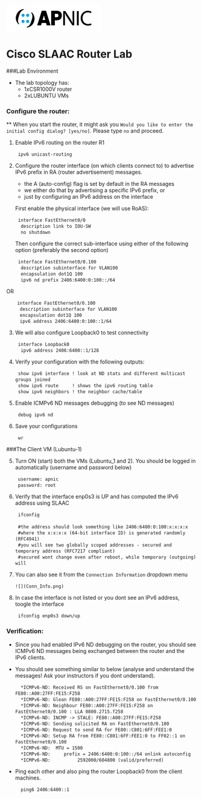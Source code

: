 ![](apnic_logo.png)
# Cisco SLAAC Router Lab 

###Lab Environment
	
* The lab topology has:
	* 1xCSR1000V router
	* 2xLUBUNTU VMs    

### Configure the router:
** When you start the router, it might ask you `Would you like to enter the initial config dialog? [yes/no]`. Please type `no` and proceed.

1. Enable IPv6 routing on the router R1

		ipv6 unicast-routing
		
	
2. Configure the router interface (on which clients connect to) to advertise IPv6 prefix in RA (router advertisement) messages.
	* the A (auto-config) flag is set by default in the RA messages
	* we either do that by advertising a specific IPv6 prefix, or
	* just by configuring an IPv6 address on the interface

   First enable the physical interface (we will use RoAS):

	
		interface FastEthernet0/0
		 description link to IOU-SW
		 no shutdown
 				
 	Then configure the correct sub-interface using either of the following option (preferably the second option)

		interface FastEthernet0/0.100
		 description subinterface for VLAN100
		 encapsulation dot1Q 100
		 ipv6 nd prefix 2406:6400:0:100::/64
OR
			
		interface FastEthernet0/0.100
		 description subinterface for VLAN100
		 encapsulation dot1Q 100
		 ipv6 address 2406:6400:0:100::1/64
		
3. We will also configure Loopback0 to test connectivity

		interface Loopback0
		 ipv6 address 2406:6400::1/128
	

4. Verify your configuration with the following outputs:

		show ipv6 interface ! look at ND stats and different multicast groups joined
		show ipv6 route     ! shows the ipv6 routing table
		show ipv6 neighbors	! the neighbor cache/table
		
5. Enable ICMPv6 ND messages debugging (to see ND messages)
		
		debug ipv6 nd
		
6. Save your configurations
			
		wr	

			
###The Client VM (Lubuntu-1)
		
5. Turn ON (start) both the VMs (Lubuntu_1 and 2). You should be logged in automatically (username and password below)

		username: apnic
		password: root
		
6. Verify that the interface enp0s3 is UP and has computed the IPv6 address using SLAAC
			
		ifconfig
		
		#the address should look something like 2406:6400:0:100:x:x:x:x
		#where the x:x:x:x (64-bit interface ID) is generated randomly (RFC4941)
		#you will see two globally scoped addresses - secured and temporary address (RFC7217 compliant)
		#secured wont change even after reboot, while temporary (outgoing) will
		
			
6. You can also see it from the `Connection Information` dropdown menu

	   ![](Conn_Info.png)

7. In case the interface is not listed or you dont see an IPv6 address, toogle the interface
			
		ifconfig enp0s3 down/up

### Verification:		
* Since you had enabled IPv6 ND debugging on the router, you should see ICMPv6 ND messages being exchanged between the router and the IPv6 clients.

* You should see something similar to below (analyse and understand the messages! Ask your instructors if you dont understand).

		*ICMPv6-ND: Received RS on FastEthernet0/0.100 from FE80::A00:27FF:FE15:F258
		*ICMPv6-ND: Glean FE80::A00:27FF:FE15:F258 on FastEthernet0/0.100
		*ICMPv6-ND: Neighbour FE80::A00:27FF:FE15:F258 on FastEthernet0/0.100 : LLA 0800.2715.f258
		*ICMPv6-ND: INCMP -> STALE: FE80::A00:27FF:FE15:F258
		*ICMPv6-ND: Sending solicited RA on FastEthernet0/0.100
		*ICMPv6-ND: Request to send RA for FE80::C801:6FF:FEE1:0
		*ICMPv6-ND: Setup RA from FE80::C801:6FF:FEE1:0 to FF02::1 on FastEthernet0/0.100
		*ICMPv6-ND:  MTU = 1500
		*ICMPv6-ND:     prefix = 2406:6400:0:100::/64 onlink autoconfig
		*ICMPv6-ND: 	     2592000/604800 (valid/preferred)
		
* Ping each other and also ping the router Loopback0 from the client machines.
		
		ping6 2406:6400::1





